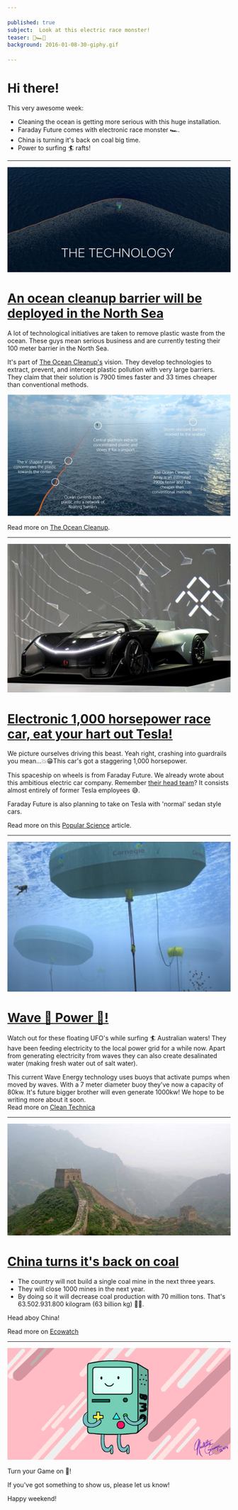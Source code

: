 ```yaml
---

published: true
subject:  Look at this electric race monster!
teaser: 🌊🏎🏓
background: 2016-01-08-30-giphy.gif

---
```


# Hi there!

This very awesome week:

* Cleaning the ocean is getting more serious with this huge installation.
* Faraday Future comes with electronic race monster 🏎.
* China is turning it's back on coal big time.
* Power to surfing 🏄 rafts!

---

[![The Ocean cleanup](2016-01-08-30-ocean-cleanup.jpg)](http://www.theoceancleanup.com/blog/show/item/first-cleanup-barrier-test-to-be-deployed-in-dutch-waters.html)

# [An ocean cleanup barrier will be deployed in the North Sea  ](http://www.theoceancleanup.com/blog/show/item/first-cleanup-barrier-test-to-be-deployed-in-dutch-waters.html)

A lot of technological initiatives are taken to remove plastic waste from the ocean. These guys mean serious business and are currently testing their 100 meter barrier in the North Sea.

It's part of [The Ocean Cleanup's](http://www.theoceancleanup.com/) vision. They develop technologies to extract, prevent, and intercept plastic pollution with very large barriers. They claim that their solution is 7900 times faster and 33 times cheaper than conventional methods.

![Ocean Cleanup methods](2016-01-08-30-ocean-cleanup2.jpg)

Read more on [The Ocean Cleanup](http://www.theoceancleanup.com/blog/show/item/first-cleanup-barrier-test-to-be-deployed-in-dutch-waters.html).

---

[![Faraday Future](2016-01-08-30-faraday.jpg)](http://www.popsci.com/what-is-faraday-future-and-why-should-we-care)

# [Electronic 1,000 horsepower race car, eat your hart out Tesla!](http://www.popsci.com/what-is-faraday-future-and-why-should-we-care)

We picture ourselves driving this beast. Yeah right, crashing into guardrails you mean...💥😁This car's got a staggering 1,000 horsepower.

This spaceship on wheels is from Faraday Future. We already wrote about this ambitious electric car company. Remember [their head team](http://www.faradayfuture.com/about.html)? It consists almost entirely of former Tesla employees 😅.

Faraday Future is also planning to take on Tesla with 'normal' sedan style cars.

Read more on this [Popular Science](http://www.popsci.com/what-is-faraday-future-and-why-should-we-care) article.

---
[![Wave  Technology](2016-01-08-30-wave-technology.jpg)](http://cleantechnica.com/2016/01/04/grid-connected-wave-power-station-turned-australia/)

# [Wave 🌊 Power 💪!](http://cleantechnica.com/2016/01/04/grid-connected-wave-power-station-turned-australia/)

Watch out for these floating UFO's while surfing 🏄 Australian waters! They have been feeding electricity to the local power grid for a while now. Apart from generating electricity from waves they can also create desalinated water (making fresh water out of salt water).

This current Wave Energy technology uses buoys that activate pumps when moved by waves. With a 7 meter diameter buoy they've now a capacity of 80kw. It's future bigger brother will even generate 1000kw! We hope to be writing more about it soon.       
Read more on [Clean Technica](http://cleantechnica.com/2016/01/04/grid-connected-wave-power-station-turned-australia/)

---
[![China off coal](2016-01-08-30-chinacoal.jpg)](http://ecowatch.com/2016/01/02/china-clamps-down-on-coal/)

# [China turns it's back on coal](http://ecowatch.com/2016/01/02/china-clamps-down-on-coal/)

* The country will not build a single coal mine in the next three years.
* They will close 1000 mines in the next year.
* By doing so it will decrease coal production with 70 million tons. That's 63.502.931.800 kilogram (63 billion kg) 🤑😱.

Head aboy China!  

Read more on [Ecowatch](http://ecowatch.com/2016/01/02/china-clamps-down-on-coal/)

---

![Game on](2016-01-08-30-giphy.gif)

Turn your Game on 🙌!

If you've got something to show us, please let us know!

Happy weekend!
